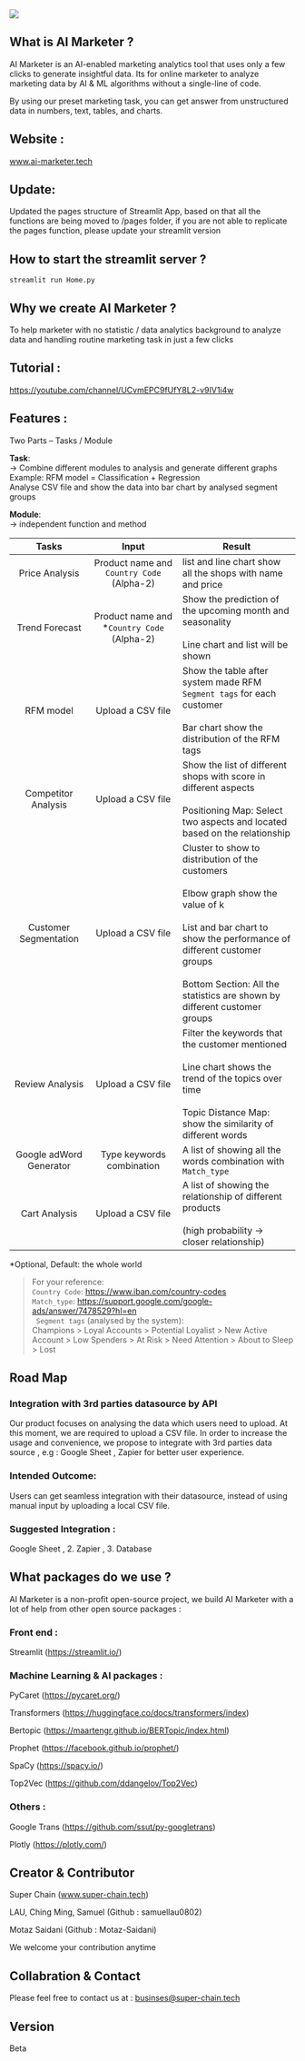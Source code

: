 <img src="https://www.ai-marketer.tech/wp-content/uploads/2022/03/1-removebg-preview-e1648533328450.png">

## What is AI Marketer ?
AI Marketer is an AI-enabled marketing analytics tool that uses only a few clicks to generate insightful data.
Its for online marketer to analyze marketing data by AI & ML algorithms without a single-line of code.

By using our preset marketing task, you can get answer from unstructured data in numbers, text, tables, and charts.

## Website :
www.ai-marketer.tech 

## Update: 
Updated the pages structure of Streamlit App, based on that all the functions are being moved to /pages folder, if you are not able to replicate the pages function, please update your streamlit version

## How to start the streamlit server ?
```
streamlit run Home.py
```

## Why we create AI Marketer ?
To help marketer with no statistic / data analytics background to analyze data and handling routine marketing task in just a few clicks

## Tutorial :
https://youtube.com/channel/UCvmEPC9fUfY8L2-v9IV1i4w

## Features :

Two Parts – Tasks / Module

**Task**:
</br>→ Combine different modules to analysis and generate different graphs
</br> Example: RFM model = Classification + Regression
</br>Analyse CSV file and show the data into bar chart by analysed segment groups 


**Module**:
</br>→ independent function and method
</br>

| Tasks | Input | Result |
| :-------------: | :-------------: | ------------- |
| Price Analysis  | Product name and ```Country Code``` (Alpha-2)  | list and line chart show all the shops with name and price |
| Trend Forecast  | Product name and *```Country Code``` (Alpha-2)  | Show the prediction of the upcoming month and seasonality <br/> <br/>Line chart and list will be shown |
| RFM model  | Upload a CSV file  | Show the table after system made RFM ```Segment tags``` for each customer <br/>  <br/>Bar chart show the distribution of the RFM tags |
| Competitor Analysis  | Upload a CSV file  | Show the list of different shops with score in different aspects <br/>  <br/>Positioning Map: Select two aspects and located based on the relationship|
| Customer Segmentation  | Upload a CSV file  | Cluster to show to distribution of the customers <br/> <br/>Elbow graph show the value of k <br/> <br/>List and bar chart to show the performance of different customer groups <br/> <br/>Bottom Section: All the statistics are shown by different customer groups |
| Review Analysis  | Upload a CSV file  | Filter the keywords that the customer mentioned <br/> <br/>Line chart shows the trend of the topics over time <br/> <br/>Topic Distance Map: show the similarity of different words|
| Google adWord Generator  | Type keywords combination  | A list of showing all the words combination with ```Match_type``` |
| Cart Analysis  | Upload a CSV file  | A list of showing the relationship of different products <br/> <br/>(high probability → closer relationship) |

*Optional, Default: the whole world

>For your reference:
<br/>``` Country Code ```: https://www.iban.com/country-codes
<br/>``` Match_type ```: https://support.google.com/google-ads/answer/7478529?hl=en
<br/>``` Segment tags``` (analysed by the system):
<br/>Champions > Loyal Accounts > Potential Loyalist > New Active Account > Low Spenders > At Risk > Need Attention > About to Sleep > Lost

## Road Map 

### Integration with 3rd parties datasource by API

Our product focuses on analysing the data which users need to upload. At this moment, we are required to upload a CSV file. In order to increase the usage and convenience, we propose to integrate with 3rd parties data source , e.g : Google Sheet , Zapier for better user experience.

### Intended Outcome:
Users can get seamless integration with their datasource, instead of using manual input by uploading a local CSV file.

### Suggested Integration : 
Google Sheet , 2. Zapier , 3. Database 


## What packages do we use ?
AI Marketer is a non-profit open-source project, we build AI Marketer with a lot of help from other open source packages :

### Front end :
Streamlit (https://streamlit.io/)

### Machine Learning & AI packages :
PyCaret (https://pycaret.org/)

Transformers (https://huggingface.co/docs/transformers/index)

Bertopic (https://maartengr.github.io/BERTopic/index.html)

Prophet (https://facebook.github.io/prophet/)

SpaCy (https://spacy.io/)

Top2Vec (https://github.com/ddangelov/Top2Vec)


### Others :
Google Trans (https://github.com/ssut/py-googletrans)

Plotly (https://plotly.com/)

## Creator & Contributor 
Super Chain (www.super-chain.tech)

LAU, Ching Ming, Samuel (Github : samuellau0802)

Motaz Saidani (Github : Motaz-Saidani)

We welcome your contribution anytime

## Collabration & Contact 
Please feel free to contact us at : 
businses@super-chain.tech

## Version 
Beta 
